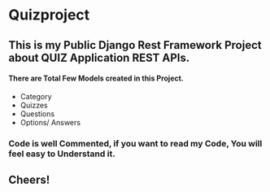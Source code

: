 # Quizproject

## This is my Public Django Rest Framework Project about QUIZ Application REST APIs.

#### There are Total Few Models created in this Project.

* Category
* Quizzes
* Questions
* Options/ Answers


### Code is well Commented, if you want to read my Code, You will feel easy to Understand it.

## Cheers!
